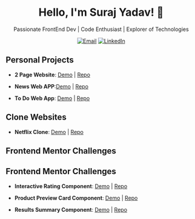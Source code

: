 <!-- My Name -->
<h1 align="center">Hello, I'm Suraj Yadav! 👋</h1>

<!-- My Introduction -->
<p align="center">
  Passionate FrontEnd Dev | Code Enthusiast | Explorer of Technologies
</p>

<!-- Badges or Icons -->
<p align="center">
  <a href="mailto:surajyadav27092001@gmail.com"><img src="https://img.shields.io/badge/Email-%23D14836.svg?&style=flat-square&logo=Gmail&logoColor=white" alt="Email"></a>
  <a href="https://www.linkedin.com/in/surajydv/"><img src="https://img.shields.io/badge/LinkedIn-%230077B5.svg?&style=flat-square&logo=LinkedIn&logoColor=white" alt="LinkedIn"></a>
</p>


<!-- Projects -->

## Personal Projects

- **2 Page Website**: [Demo](https://figma-website-seven.vercel.app/) | [Repo](https://github.com/SurajTechsmith/Figma-to-Web-landing-page)

- **News Web APP**:[Demo](https://react-news-app-flame.vercel.app/) | [Repo](https://github.com/SurajTechsmith/React-News-App)

- **To Do Web App**: [Demo](https://to-do-list-app-lac.vercel.app/) | [Repo](https://github.com/SurajTechsmith/To-do-app-with-added-features)


## Clone Websites

- **Netflix Clone**: [Demo](https://netflix-ui-clone-tau.vercel.app/) | [Repo](https://github.com/SurajTechsmith/Netflix-UI-Clone)


## Frontend Mentor Challenges
<!-- Frontend Mentor Challenges -->

## Frontend Mentor Challenges

- **Interactive Rating Component**: [Demo](https://interactive-rating-component-one-kohl.vercel.app/) | [Repo](https://github.com/SurajTechsmith/Interactive-rating-component)

- **Product Preview Card Component**: [Demo](https://product-preview-card-component-kappa-one.vercel.app/) | [Repo](https://github.com/SurajTechsmith/product-preview-card-component)

- **Results Summary Component**: [Demo](https://results-summary-component-flax-six.vercel.app/) | [Repo](https://github.com/SurajTechsmith/Results-summary-component)
